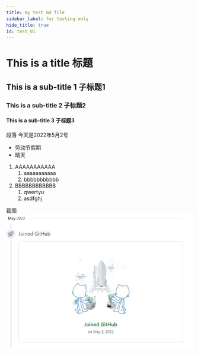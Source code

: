 ```yaml
---
title: my test md file
sidebar_label: for testing only
hide_title: true
id: test_01
---
```


# This is a title 标题

## This is a sub-title 1 子标题1

### This is a sub-title 2 子标题2

#### This is a sub-title 3 子标题3

段落 
今天是2022年5月2号

- 劳动节假期
- 晴天

1. AAAAAAAAAAA
   1. aaaaaaaaaaa
   2. bbbbbbbbbbb
2. BBBBBBBBBBBB
   1. qwertyu
   2. asdfghj

截图
      ![](physics-fish-1e.JPG)
